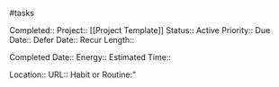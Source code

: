 #tasks

Completed::
Project:: [[Project Template]]
Status:: Active
Priority::
Due Date::
Defer Date::
Recur Length::

Completed Date::
Energy::
Estimated Time::

Location::
URL::
Habit or Routine:"